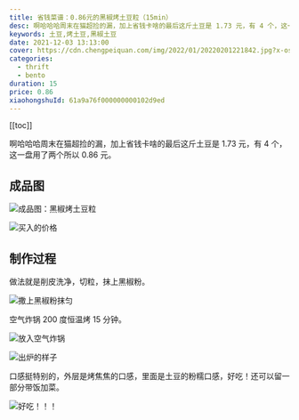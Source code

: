 ```yaml
---
title: 省钱菜谱：0.86元的黑椒烤土豆粒（15min）
desc: 啊哈哈哈周末在猫超捡的漏，加上省钱卡啥的最后这斤土豆是 1.73 元，有 4 个，这一盘用了两个所以 0.86 元。
keywords: 土豆,烤土豆,黑椒土豆
date: 2021-12-03 13:13:00
cover: https://cdn.chengpeiquan.com/img/2022/01/20220201221842.jpg?x-oss-process=image/interlace,1
categories:
  - thrift
  - bento
duration: 15
price: 0.86
xiaohongshuId: 61a9a76f000000000102d9ed
---
```


[[toc]]

啊哈哈哈周末在猫超捡的漏，加上省钱卡啥的最后这斤土豆是 1.73 元，有 4 个，这一盘用了两个所以 0.86 元。

## 成品图

![成品图：黑椒烤土豆粒](https://cdn.chengpeiquan.com/img/2022/01/20220201221855.jpg?x-oss-process=image/interlace,1)

![买入的价格](https://cdn.chengpeiquan.com/img/2022/01/20220201221857.jpg?x-oss-process=image/interlace,1)

## 制作过程

做法就是削皮洗净，切粒，抹上黑椒粉。

![撒上黑椒粉抹匀](https://cdn.chengpeiquan.com/img/2022/01/20220201221852.jpg?x-oss-process=image/interlace,1)

空气炸锅 200 度恒温烤 15 分钟。

![放入空气炸锅](https://cdn.chengpeiquan.com/img/2022/01/20220201221853.jpg?x-oss-process=image/interlace,1)

![出炉的样子](https://cdn.chengpeiquan.com/img/2022/01/20220201221854.jpg?x-oss-process=image/interlace,1)

口感挺特别的，外层是烤焦焦的口感，里面是土豆的粉糯口感，好吃！还可以留一部分带饭加菜。

![好吃！！！](https://cdn.chengpeiquan.com/img/2022/01/20220201221856.jpg?x-oss-process=image/interlace,1)

